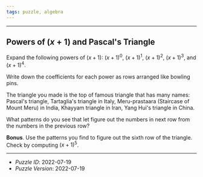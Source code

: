 ```yaml
---
tags: puzzle, algebra
---
```


--------------------------------------------------------------------------------------------

## Powers of $(x+1)$ and Pascal's Triangle

Expand the following powers of $(x+1)$: $(x+1)^0$, $(x+1)^1$, $(x+1)^2$, $(x+1)^3$, and
$(x+1)^4$.

Write down the coefficients for each power as rows arranged like bowling pins.

The triangle you made is the top of famous triangle that has many names: Pascal's triangle,
Tartaglia's triangle in Italy, Meru-prastaara (Staircase of Mount Meru) in India,
Khayyam triangle in Iran, Yang Hui's triangle in China.

What patterns do you see that let figure out the numbers in next row from the numbers in
the previous row?

__Bonus__. Use the patterns you find to figure out the sixth row of the triangle. Check by
computing $(x+1)^5$.

--------------------------------------------------------------------------------------------

* _Puzzle ID_: 2022-07-19
* _Puzzle Version_: 2022-07-19

